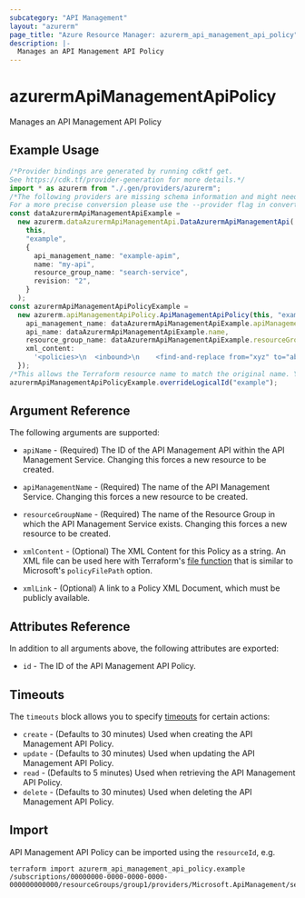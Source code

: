 ```yaml
---
subcategory: "API Management"
layout: "azurerm"
page_title: "Azure Resource Manager: azurerm_api_management_api_policy"
description: |-
  Manages an API Management API Policy
---
```


# azurermApiManagementApiPolicy

Manages an API Management API Policy

## Example Usage

```typescript
/*Provider bindings are generated by running cdktf get.
See https://cdk.tf/provider-generation for more details.*/
import * as azurerm from "./.gen/providers/azurerm";
/*The following providers are missing schema information and might need manual adjustments to synthesize correctly: azurerm.
For a more precise conversion please use the --provider flag in convert.*/
const dataAzurermApiManagementApiExample =
  new azurerm.dataAzurermApiManagementApi.DataAzurermApiManagementApi(
    this,
    "example",
    {
      api_management_name: "example-apim",
      name: "my-api",
      resource_group_name: "search-service",
      revision: "2",
    }
  );
const azurermApiManagementApiPolicyExample =
  new azurerm.apiManagementApiPolicy.ApiManagementApiPolicy(this, "example_1", {
    api_management_name: dataAzurermApiManagementApiExample.apiManagementName,
    api_name: dataAzurermApiManagementApiExample.name,
    resource_group_name: dataAzurermApiManagementApiExample.resourceGroupName,
    xml_content:
      '<policies>\n  <inbound>\n    <find-and-replace from="xyz" to="abc" />\n  </inbound>\n</policies>\n',
  });
/*This allows the Terraform resource name to match the original name. You can remove the call if you don't need them to match.*/
azurermApiManagementApiPolicyExample.overrideLogicalId("example");

```

## Argument Reference

The following arguments are supported:

*   `apiName` - (Required) The ID of the API Management API within the API Management Service. Changing this forces a new resource to be created.

*   `apiManagementName` - (Required) The name of the API Management Service. Changing this forces a new resource to be created.

*   `resourceGroupName` - (Required) The name of the Resource Group in which the API Management Service exists. Changing this forces a new resource to be created.

*   `xmlContent` - (Optional) The XML Content for this Policy as a string. An XML file can be used here with Terraform's [file function](https://www.terraform.io/docs/configuration/functions/file.html) that is similar to Microsoft's `policyFilePath` option.

*   `xmlLink` - (Optional) A link to a Policy XML Document, which must be publicly available.

## Attributes Reference

In addition to all arguments above, the following attributes are exported:

* `id` - The ID of the API Management API Policy.

## Timeouts

The `timeouts` block allows you to specify [timeouts](https://www.terraform.io/language/resources/syntax#operation-timeouts) for certain actions:

* `create` - (Defaults to 30 minutes) Used when creating the API Management API Policy.
* `update` - (Defaults to 30 minutes) Used when updating the API Management API Policy.
* `read` - (Defaults to 5 minutes) Used when retrieving the API Management API Policy.
* `delete` - (Defaults to 30 minutes) Used when deleting the API Management API Policy.

## Import

API Management API Policy can be imported using the `resourceId`, e.g.

```console
terraform import azurerm_api_management_api_policy.example /subscriptions/00000000-0000-0000-0000-000000000000/resourceGroups/group1/providers/Microsoft.ApiManagement/service/service1/apis/exampleId/policies/policy
```

